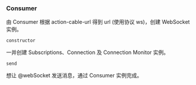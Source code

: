 ### Consumer

由 Consumer 根据 action-cable-url 得到 url (使用协议 ws)，创建 WebSocket 实例。

```
constructor
```

一并创建 Subscriptions、Connection 及 Connection Monitor 实例。

```
send
```

想让 @webSocket 发送消息，通过 Consumer 实例完成。

